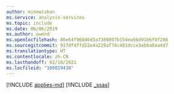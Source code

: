 ```yaml
---
author: minewiskan
ms.service: analysis-services
ms.topic: include
ms.date: 06/06/2019
ms.author: owend
ms.openlocfilehash: 86e64f96846d3a7380807b15dea56d91b6f0f288
ms.sourcegitcommit: 917df4ffd22e4a229af7dc481dcce3ebba0aa4d7
ms.translationtype: HT
ms.contentlocale: zh-CN
ms.lasthandoff: 02/10/2021
ms.locfileid: "100019438"
---
```

[!INCLUDE [applies-md](../applies-md.md)] [!INCLUDE [_ssas](_ssas.md)]
